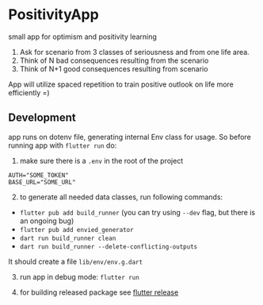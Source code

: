 # PositivityApp
small app for optimism and positivity learning

1. Ask for scenario from 3 classes of seriousness and from one life area.
2. Think of N bad consequences resulting from the scenario
3. Think of N+1 good consequences resulting from scenario

App will utilize spaced repetition to train positive outlook on life more efficiently =)


## Development
app runs on dotenv file, generating internal Env class for usage. So before running app with `flutter run` do:
1. make sure there is a `.env` in the root of the project
```
AUTH="SOME_TOKEN"
BASE_URL="SOME_URL"
```
2. to generate all needed data classes, run following commands:
- `flutter pub add build_runner` (you can try using `--dev` flag, but there is an ongoing bug)
- `flutter pub add envied_generator`
- `dart run build_runner clean`
- `dart run build_runner --delete-conflicting-outputs`

It should create a file `lib/env/env.g.dart`

3. run app in debug mode: `flutter run`

4. for building released package see [flutter release](!https://docs.flutter.dev/deployment/android)


